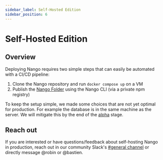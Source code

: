 ```yaml
---
sidebar_label: Self-Hosted Edition
sidebar_position: 6
---
```


# Self-Hosted Edition

## Overview


Deploying Nango requires two simple steps that can easily be automated with a CI/CD pipeline:
1. Clone the Nango repository and run `docker compose up` on a VM
2. Publish the [Nango Folder](architecture.md) using the Nango CLI (via a private npm registry)

To keep the setup simple, we made some choices that are not yet optimal for production. For example the database is in the same machine as the server. We will mitigate this by the end of the [alpha](state-of-development.md) stage.

## Reach out

If you are interested or have questions/feedback about self-hosting Nango in production, reach out in our community Slack's [#general channel](https://nango-community.slack.com/archives/C03QBHSMPUM) or directly message @robin or @bastien.